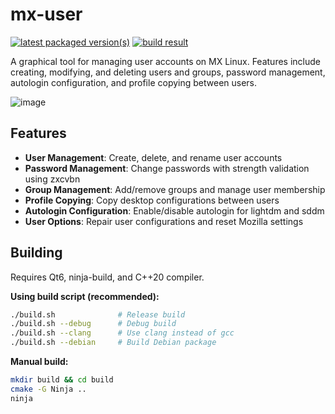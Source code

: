 # mx-user

[![latest packaged version(s)](https://repology.org/badge/latest-versions/mx-user.svg)](https://repology.org/project/mx-user/versions)
[![build result](https://build.opensuse.org/projects/home:mx-packaging/packages/mx-user/badge.svg?type=default)](https://software.opensuse.org//download.html?project=home%3Amx-packaging&package=mx-user)

A graphical tool for managing user accounts on MX Linux. Features include creating, modifying, and deleting users and groups, password management, autologin configuration, and profile copying between users.

![image](https://github.com/MX-Linux/mx-user/assets/418436/496b5f90-ed63-4c85-b580-f9be07340156)

## Features

- **User Management**: Create, delete, and rename user accounts
- **Password Management**: Change passwords with strength validation using zxcvbn
- **Group Management**: Add/remove groups and manage user membership
- **Profile Copying**: Copy desktop configurations between users
- **Autologin Configuration**: Enable/disable autologin for lightdm and sddm
- **User Options**: Repair user configurations and reset Mozilla settings

## Building

Requires Qt6, ninja-build, and C++20 compiler. 

**Using build script (recommended):**
```bash
./build.sh              # Release build
./build.sh --debug      # Debug build  
./build.sh --clang      # Use clang instead of gcc
./build.sh --debian     # Build Debian package
```

**Manual build:**
```bash
mkdir build && cd build
cmake -G Ninja ..
ninja
```

